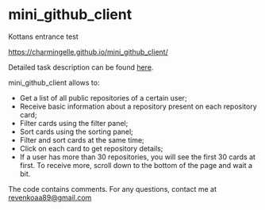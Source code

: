 # mini_github_client
Kottans entrance test

https://charmingelle.github.io/mini_github_client/

Detailed task description can be found [here](https://gist.github.com/shvaikalesh/02bf712e89cef315cbed6c802ab64ce9).

mini_github_client allows to:
-	Get a list of all public repositories of a certain user;
-	Receive basic information about a repository present on each repository card;
-	Filter cards using the filter panel;
-	Sort cards using the sorting panel;
-	Filter and sort cards at the same time;
-	Click on each card to get repository details;
-	If a user has more than 30 repositories, you will see the first 30 cards at first. To receive more, scroll down to the bottom of the page and wait a bit.

The code contains comments. For any questions, contact me at revenkoaa89@gmail.com
